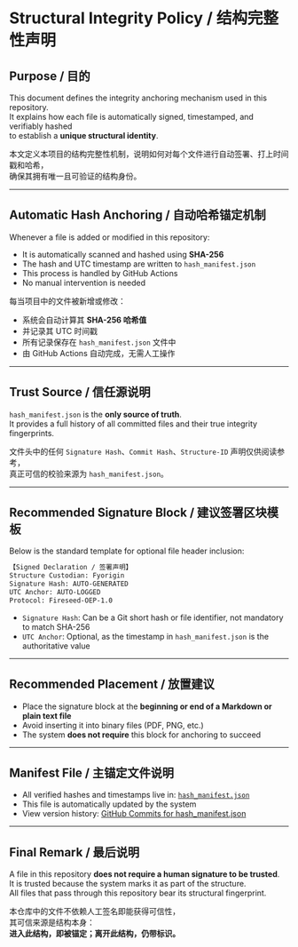 # Structural Integrity Policy / 结构完整性声明

## Purpose / 目的

This document defines the integrity anchoring mechanism used in this repository.  
It explains how each file is automatically signed, timestamped, and verifiably hashed  
to establish a **unique structural identity**.

本文定义本项目的结构完整性机制，说明如何对每个文件进行自动签署、打上时间戳和哈希，  
确保其拥有唯一且可验证的结构身份。

---

## Automatic Hash Anchoring / 自动哈希锚定机制

Whenever a file is added or modified in this repository:

- It is automatically scanned and hashed using **SHA-256**
- The hash and UTC timestamp are written to `hash_manifest.json`
- This process is handled by GitHub Actions
- No manual intervention is needed

每当项目中的文件被新增或修改：

- 系统会自动计算其 **SHA-256 哈希值**
- 并记录其 UTC 时间戳
- 所有记录保存在 `hash_manifest.json` 文件中
- 由 GitHub Actions 自动完成，无需人工操作

---

## Trust Source / 信任源说明

`hash_manifest.json` is the **only source of truth**.  
It provides a full history of all committed files and their true integrity fingerprints.

文件头中的任何 `Signature Hash`、`Commit Hash`、`Structure-ID` 声明仅供阅读参考，  
真正可信的校验来源为 `hash_manifest.json`。

---

## Recommended Signature Block / 建议签署区块模板

Below is the standard template for optional file header inclusion:

```markdown
【Signed Declaration / 签署声明】
Structure Custodian: Fyorigin  
Signature Hash: AUTO-GENERATED  
UTC Anchor: AUTO-LOGGED  
Protocol: Fireseed-OEP-1.0
```

- `Signature Hash`: Can be a Git short hash or file identifier, not mandatory to match SHA-256
- `UTC Anchor`: Optional, as the timestamp in `hash_manifest.json` is the authoritative value

---

## Recommended Placement / 放置建议

- Place the signature block at the **beginning or end of a Markdown or plain text file**
- Avoid inserting it into binary files (PDF, PNG, etc.)
- The system **does not require** this block for anchoring to succeed

---

## Manifest File / 主锚定文件说明

- All verified hashes and timestamps live in: [`hash_manifest.json`](./hash_manifest.json)
- This file is automatically updated by the system
- View version history: [GitHub Commits for hash_manifest.json](./commits/main/hash_manifest.json)

---

## Final Remark / 最后说明

A file in this repository **does not require a human signature to be trusted**.  
It is trusted because the system marks it as part of the structure.  
All files that pass through this repository bear its structural fingerprint.

本仓库中的文件不依赖人工签名即能获得可信性，  
其可信来源是结构本身：  
**进入此结构，即被锚定；离开此结构，仍带标识。**

